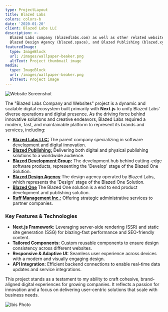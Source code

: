 ```yaml
---
type: ProjectLayout
title: Blazed Labs
colors: colors-b
date: '2020-01-20'
client: Blazed Labs LLC
description: >-
  Blazed Labs company (blazedlabs.com) as well as other related websites such as Blazed Development (blazed.dev),
  Blazed Design Agency (blazed.space), and Blazed Publishing (blazed.xyz).
featuredImage:
  type: ImageBlock
  url: /images/wallpaper-beaker.png
  altText: Project thumbnail image
media:
  type: ImageBlock
  url: /images/wallpaper-beaker.png
  altText: Project image
---
```


![Website Screenshot](/images/blazedlabs-com-website.png "Blazed Labs website")

The "Blazed Labs Company and Websites" project is a dynamic and scalable digital ecosystem built primarily with **Next.js** to unify Blazed Labs' diverse operations and digital presence. As the driving force behind innovative solutions and creative endeavors, Blazed Labs required a modern, fast, and maintainable platform to represent its brands and services, including:

- [**Blazed Labs LLC:**](https://blazedlabs.com/) The parent company specializing in software development and digital innovation.  
- [**Blazed Publishing:**](https://blazed.xyz/) Delivering both digital and physical publishing solutions to a worldwide audience.  
- [**Blazed Development Group:**](https://blazed.dev/) The development hub behind cutting-edge software products, representing the 'Develop' stage of the Blazed One Solution.
- [**Blazed Design Agency**](https://blazed.space/) The design agency operated by Blazed Labs, which represents the 'Design' stage of the Blazed One Solution.
- [**Blazed One**](https://blz.one/) The Blazed One solution is a end to end product development and publishing solution.
- [**Ruff Management Inc.:**](https://ruff-manage.com/) Offering strategic administrative services to partner companies.

### Key Features & Technologies  

- **Next.js Framework:** Leveraging server-side rendering (SSR) and static site generation (SSG) for blazing-fast performance and SEO-friendly content.  
- **Tailored Components:** Custom reusable components to ensure design consistency across different websites.  
- **Responsive & Adaptive UI:** Seamless user experience across devices with a modern and visually engaging design.  
- **API Integration:** Efficient backend connections to enable real-time data updates and service integrations.  

This project stands as a testament to my ability to craft cohesive, brand-aligned digital experiences for growing companies. It reflects a passion for innovation and a focus on delivering user-centric solutions that scale with business needs.  

![Ibis Photo](/images/ibis-photo.png "Ibis Photo")